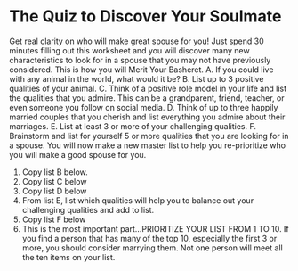 # The Quiz to Discover Your Soulmate
Get real clarity on who will make great spouse for you! Just spend 30 minutes filling out this worksheet and you will discover many new characteristics to look for in a spouse that you may not have previously considered. This is how you will Merit Your Basheret.
A. If you could live with any animal in the world, what would it be?
B. List up to 3 positive qualities of your animal.
C.  Think of a positive role model in your life and list the qualities that you admire. This can be a grandparent, friend, teacher, or even someone you follow on social media.
D. Think of up to three happily married couples that you cherish and list everything you admire about their marriages.
E. List  at least 3 or more of your challenging qualities.
F. Brainstorm and list for yourself 5 or more qualities that you are looking for in a spouse.
You will now make a new master list to help you re-prioritize who you will make a good spouse for you.
1. Copy list B below. 
2. Copy list C below
3. Copy list D below
4. From list E, list which qualities will help you to balance out your challenging qualities and add to list. 
5. Copy list F below
6. This is the most important part…PRIORITIZE YOUR LIST FROM 1 TO 10. If you find a person that has many of the top 10, especially the first 3 or more, you should consider marrying them. Not one person will meet all the ten items on your list.
